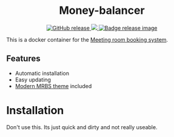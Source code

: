 <h1 align="center">
    Money-balancer
</h1>

<p align="center">
    <a href="https://github.com/dorianim/money-balancer/releases/latest">
        <img src="https://img.shields.io/github/v/release/dorianim/money-balancer?logo=github&logoColor=white" alt="GitHub release"/>
    </a>
    <a href="https://www.gnu.org/licenses/agpl-3.0">
        <img src="https://img.shields.io/badge/License-AGPL%20v3-blue.svg" />
    </a>
    <a href="https://github.com/dorianim/money-balancer/actions/workflows/release.yml">
        <img src="https://github.com/dorianim/money-balancer/actions/workflows/release.yml/badge.svg" alt="Badge release image" />
    </a>
</p>

This is a docker container for the [Meeting room booking system](https://github.com/meeting-room-booking-system/mrbs-code).

## Features
- Automatic installation
- Easy updating
- [Modern MRBS theme](https://github.com/dorianim/modern-mrbs-theme) included

# Installation
Don't use this. Its just quick and dirty and not really useable.